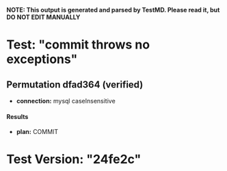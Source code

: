 **NOTE: This output is generated and parsed by TestMD. Please read it, but DO NOT EDIT MANUALLY**

# Test: "commit throws no exceptions" #

## Permutation dfad364 (verified) ##

- **connection:** mysql caseInsensitive

#### Results ####

- **plan:** COMMIT

# Test Version: "24fe2c" #